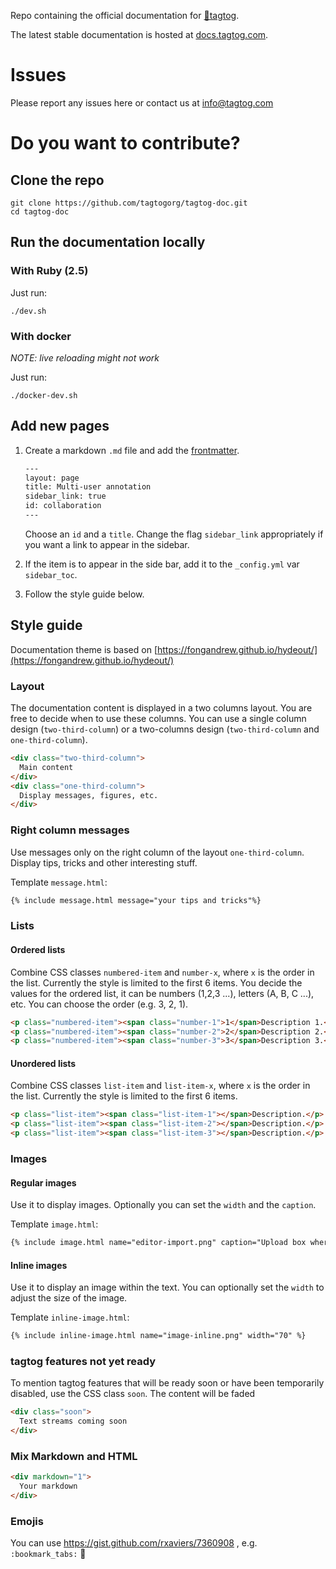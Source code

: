 Repo containing the official documentation for [🍃tagtog](https://www.tagtog.com).

The latest stable documentation is hosted at [docs.tagtog.com](https://docs.tagtog.com/).


# Issues

Please report any issues here or contact us at [info@tagtog.com](mailto:info@tagtog.com)


# Do you want to contribute?

## Clone the repo

```shell
git clone https://github.com/tagtogorg/tagtog-doc.git
cd tagtog-doc

```

## Run the documentation locally

### With Ruby (2.5)

Just run:

```shell
./dev.sh
```

### With docker

_NOTE: live reloading might not work_

Just run:

```shell
./docker-dev.sh
```


## Add new pages

1. Create a markdown `.md` file and add the [frontmatter](https://jekyllrb.com/docs/frontmatter/).
    ```html
    ---
    layout: page
    title: Multi-user annotation
    sidebar_link: true
    id: collaboration
    ---
    ```
    Choose an `id` and a `title`. Change the flag `sidebar_link` appropriately if you want a link to appear in the sidebar.

2. If the item is to appear in the side bar, add it to the `_config.yml` var `sidebar_toc`.
3. Follow the style guide below.


## Style guide

Documentation theme is based on [https://fongandrew.github.io/hydeout/](https://fongandrew.github.io/hydeout/)

### Layout
The documentation content is displayed in a two columns layout.
You are free to decide when to use these columns. You can use a single column design (`two-third-column`) or a two-columns design (`two-third-column` and `one-third-column`).

```html
<div class="two-third-column">
  Main content
</div>
<div class="one-third-column">
  Display messages, figures, etc.
</div>
```
### Right column messages

Use messages only on the right column of the layout `one-third-column`. Display tips, tricks and other interesting stuff.

Template `message.html`:
```html
{% include message.html message="your tips and tricks"%}
```

### Lists

#### Ordered lists

Combine CSS classes `numbered-item` and `number-x`, where `x` is the order in the list. Currently the style is limited to the first 6 items. You decide the values for the ordered list, it can be numbers (1,2,3 ...), letters (A, B, C ...), etc. You can choose the order (e.g. 3, 2, 1).

```html
<p class="numbered-item"><span class="number-1">1</span>Description 1.</p>
<p class="numbered-item"><span class="number-2">2</span>Description 2.</p>
<p class="numbered-item"><span class="number-3">3</span>Description 3.</p>
```

#### Unordered lists

Combine CSS classes `list-item` and `list-item-x`, where `x` is the order in the list. Currently the style is limited to the first 6 items.

```html
<p class="list-item"><span class="list-item-1"></span>Description.</p>
<p class="list-item"><span class="list-item-2"></span>Description.</p>
<p class="list-item"><span class="list-item-3"></span>Description.</p>
```

### Images

#### Regular images

Use it to display images. Optionally you can set the `width` and the `caption`.

Template `image.html`:

```html
{% include image.html name="editor-import.png" caption="Upload box where you can select how to import text" %}
```

#### Inline images
Use it to display an image within the text. You can optionally set the `width` to adjust the size of the image.

Template `inline-image.html`:

```html
{% include inline-image.html name="image-inline.png" width="70" %}
```

### tagtog features not yet ready

To mention tagtog features that will be ready soon or have been temporarily disabled, use the CSS class `soon`. The content will be faded

```html
<div class="soon">
  Text streams coming soon
</div>
```

### Mix Markdown and HTML

```html
<div markdown="1">
  Your markdown
</div>
```

### Emojis

You can use https://gist.github.com/rxaviers/7360908 , e.g. `:bookmark_tabs:` :bookmark_tabs:
